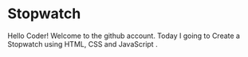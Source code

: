 # Stopwatch

Hello Coder! Welcome to the github account. Today I going to Create a Stopwatch  using HTML, CSS and JavaScript .
